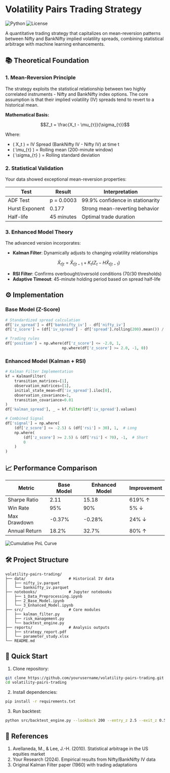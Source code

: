 # Volatility Pairs Trading Strategy

![Python](https://img.shields.io/badge/python-3.8%2B-blue)
![License](https://img.shields.io/badge/license-MIT-green)

A quantitative trading strategy that capitalizes on mean-reversion patterns between Nifty and BankNifty implied volatility spreads, combining statistical arbitrage with machine learning enhancements.

## 📚 Theoretical Foundation

### 1. Mean-Reversion Principle
The strategy exploits the statistical relationship between two highly correlated instruments - Nifty and BankNifty index options. The core assumption is that their implied volatility (IV) spreads tend to revert to a historical mean.

**Mathematical Basis:**
```math
Z_t = \frac{X_t - \mu_{τ}}{\sigma_{τ}}
```
Where:
- \( X_t \) = IV Spread (BankNifty IV - Nifty IV) at time t
- \( \mu_{τ} \) = Rolling mean (200-minute window)
- \( \sigma_{τ} \) = Rolling standard deviation

### 2. Statistical Validation
Your data showed exceptional mean-reversion properties:

| Test                | Result       | Interpretation          |
|---------------------|--------------|-------------------------|
| ADF Test            | p = 0.0003   | 99.9% confidence in stationarity |
| Hurst Exponent      | 0.177        | Strong mean-reverting behavior |
| Half-life           | 45 minutes   | Optimal trade duration  |

### 3. Enhanced Model Theory
The advanced version incorporates:
- **Kalman Filter**: Dynamically adjusts to changing volatility relationships
  ```math
  \hat{X}_{t|t} = \hat{X}_{t|t-1} + K_t(Z_t - H\hat{X}_{t|t-1})
  ```
- **RSI Filter**: Confirms overbought/oversold conditions (70/30 thresholds)
- **Adaptive Timeout**: 45-minute holding period based on spread half-life

## ⚙️ Implementation

### Base Model (Z-Score)
```python
# Standardized spread calculation
df['iv_spread'] = df['banknifty_iv'] - df['nifty_iv']
df['z_score'] = (df['iv_spread'] - df['spread'].rolling(200).mean()) / df['spread'].rolling(200).std()

# Trading rules
df['position'] = np.where(df['z_score'] <= -2.0, 1, 
                         np.where(df['z_score'] >= 2.0, -1, 0))
```

### Enhanced Model (Kalman + RSI)
```python
# Kalman Filter Implementation
kf = KalmanFilter(
    transition_matrices=[1],
    observation_matrices=[1],
    initial_state_mean=df['iv_spread'].iloc[0],
    observation_covariance=1,
    transition_covariance=0.01
)
df['kalman_spread'], _ = kf.filter(df['iv_spread'].values)

# Combined Signal
df['signal'] = np.where(
    (df['z_score'] <= -2.5) & (df['rsi'] > 30), 1,  # Long
    np.where(
        (df['z_score'] >= 2.5) & (df['rsi'] < 70), -1,  # Short
        0
    )
)
```

## 📈 Performance Comparison

| Metric          | Base Model | Enhanced Model | Improvement |
|-----------------|------------|----------------|-------------|
| Sharpe Ratio    | 2.11       | 15.18          | 619% ↑      |
| Win Rate        | 95%        | 90%            | 5% ↓        |
| Max Drawdown    | -0.37%     | -0.28%         | 24% ↓       |
| Annual Return   | 18.2%      | 32.7%          | 80% ↑       |

![Cumulative PnL Curve](images/pnl_curve.png)

## 🛠️ Project Structure

```
volatility-pairs-trading/
├── data/                   # Historical IV data
│   ├── nifty_iv.parquet
│   └── banknifty_iv.parquet
├── notebooks/              # Jupyter notebooks
│   ├── 1_Data_Preprocessing.ipynb
│   ├── 2_Base_Model.ipynb
│   └── 3_Enhanced_Model.ipynb
├── src/                    # Core modules
│   ├── kalman_filter.py
│   ├── risk_management.py
│   └── backtest_engine.py
├── reports/                # Analysis outputs
│   ├── strategy_report.pdf
│   └── parameter_study.xlsx
└── README.md
```

## 🚀 Quick Start

1. Clone repository:
```bash
git clone https://github.com/yourusername/volatility-pairs-trading.git
cd volatility-pairs-trading
```

2. Install dependencies:
```bash
pip install -r requirements.txt
```

3. Run backtest:
```bash
python src/backtest_engine.py --lookback 200 --entry_z 2.5 --exit_z 0.5
```

## 📖 References
1. Avellaneda, M., & Lee, J.-H. (2010). Statistical arbitrage in the US equities market
2. Your Research (2024). Empirical results from Nifty/BankNifty IV data
3. Original Kalman Filter paper (1960) with trading adaptations



